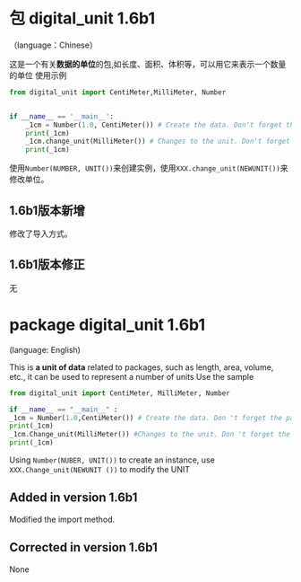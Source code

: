 # 包 digital_unit 1.6b1
（language：Chinese）

这是一个有关**数据的单位**的包,如长度、面积、体积等，可以用它来表示一个数量的单位
使用示例
``` python
from digital_unit import CentiMeter,MilliMeter, Number


if __name__ == '__main__':
    _1cm = Number(1.0, CentiMeter()) # Create the data. Don't forget the parentheses!
    print(_1cm)
    _1cm.change_unit(MilliMeter()) # Changes to the unit. Don't forget the parentheses!
    print(_1cm)
```
使用`Number(NUMBER, UNIT())`来创建实例，使用`XXX.change_unit(NEWUNIT())`来修改单位。
## 1.6b1版本新增
修改了导入方式。

## 1.6b1版本修正
无

# package digital_unit 1.6b1
(language: English)

This is **a unit of data** related to packages, such as length, area, volume, etc., it can be used to represent a number of units
Use the sample
```python
from digital_unit import CentiMeter, MilliMeter, Number

if __name__ == "__main__" :
_1cm = Number(1.0,CentiMeter()) # Create the data. Don 't forget the parentheses.
print(_1cm)
_1cm.Change_unit(MilliMeter()) #Changes to the unit. Don 't forget the parentheses.
print(_1cm)
```
Using ` Number(NUBER, UNIT()) ` to create an instance, use ` XXX.Change_unit(NEWUNIT ()) ` to modify the UNIT

## Added in version 1.6b1
Modified the import method.

## Corrected in version 1.6b1
None